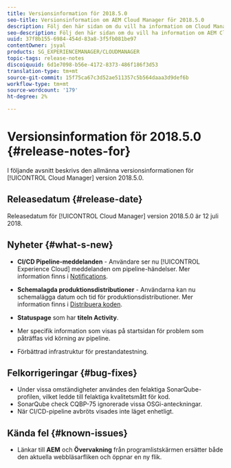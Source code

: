 ```yaml
---
title: Versionsinformation för 2018.5.0
seo-title: Versionsinformation om AEM Cloud Manager för 2018.5.0
description: Följ den här sidan om du vill ha information om Cloud Manager version 2018.5.0.
seo-description: Följ den här sidan om du vill ha information om AEM Cloud Manager version 2018.5.0.
uuid: 37f8b155-6984-454d-83a8-3f5fb081be97
contentOwner: jsyal
products: SG_EXPERIENCEMANAGER/CLOUDMANAGER
topic-tags: release-notes
discoiquuid: 6d1e7098-b56e-4172-8373-486f186f3d53
translation-type: tm+mt
source-git-commit: 15f75ca67c3d52ae511357c5b564daaa3d9def6b
workflow-type: tm+mt
source-wordcount: '179'
ht-degree: 2%

---
```



# Versionsinformation för 2018.5.0 {#release-notes-for}

I följande avsnitt beskrivs den allmänna versionsinformationen för [!UICONTROL Cloud Manager] version 2018.5.0.

## Releasedatum {#release-date}

Releasedatum för [!UICONTROL Cloud Manager] version 2018.5.0 är 12 juli 2018.

## Nyheter {#what-s-new}

* **CI/CD Pipeline-meddelanden**  - Användare ser nu  [!UICONTROL Experience Cloud] meddelanden om pipeline-händelser. Mer information finns i [Notifications](notifications.md).

* **Schemalagda produktionsdistributioner**  - Användarna kan nu schemalägga datum och tid för produktionsdistributioner. Mer information finns i [Distribuera koden](deploying-code.md).

* **Statuspage** som har  **titeln Activity**.

* Mer specifik information som visas på startsidan för problem som påträffas vid körning av pipeline.
* Förbättrad infrastruktur för prestandatestning.

## Felkorrigeringar {#bug-fixes}

* Under vissa omständigheter användes den felaktiga SonarQube-profilen, vilket ledde till felaktiga kvalitetsmått för kod.
* SonarQube check CQBP-75 ignorerade vissa OSGi-anteckningar.
* När CI/CD-pipeline avbröts visades inte läget enhetligt.

## Kända fel {#known-issues}

* Länkar till **AEM** och **Övervakning** från programlistskärmen ersätter både den aktuella webbläsarfliken och öppnar en ny flik.

